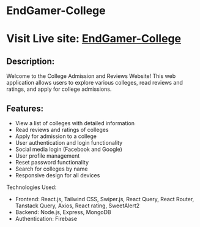 # EndGamer-College

# Visit Live site: [EndGamer-College](https://endgamer-college.web.app/)

## Description:

Welcome to the College Admission and Reviews Website! This web application allows users to explore various colleges, read reviews and ratings, and apply for college admissions.

## Features:

- View a list of colleges with detailed information
- Read reviews and ratings of colleges
- Apply for admission to a college
- User authentication and login functionality
- Social media login (Facebook and Google)
- User profile management
- Reset password functionality
- Search for colleges by name
- Responsive design for all devices

Technologies Used:

- Frontend: React.js, Tailwind CSS, Swiper.js, React Query, React Router, Tanstack Query, Axios, React rating, SweetAlert2
- Backend: Node.js, Express, MongoDB
- Authentication: Firebase

